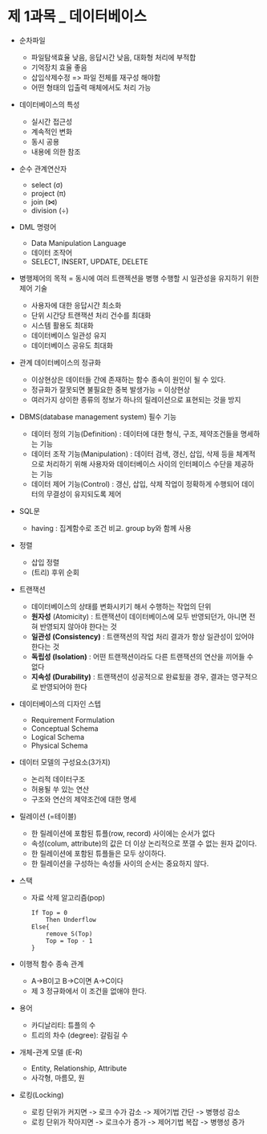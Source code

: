 # 제 1과목 _ 데이터베이스
* 순차파일
    * 파일탐색효율 낮음, 응답시간 낮음, 대화형 처리에 부적합
    * 기억장치 효율 좋음
    * 삽입삭제수정 => 파일 전체를 재구성 해야함
    * 어떤 형태의 입출력 매체에서도 처리 가능

* 데이터베이스의 특성
    * 실시간 접근성
    * 계속적인 변화
    * 동시 공용
    * 내용에 의한 참조 
* 순수 관계연산자
    * select (σ)
    * project (π)
    * join (⋈)
    * division (÷)
* DML 명령어
    * Data Manipulation Language
    * 데이터 조작어
    * SELECT, INSERT, UPDATE, DELETE 
* 병행제어의 목적 = 동시에 여러 트랜젝션을 병행 수행할 시 일관성을 유지하기 위한 제어 기술
    * 사용자에 대한 응답시간 최소화
    * 단위 시간당 트랜잭션 처리 건수를 최대화
    * 시스템 활용도 최대화
    * 데이터베이스 일관성 유지
    * 데이터베이스 공유도 최대화 
* 관계 데이터베이스의 정규화
    * 이상현상은 데이터들 간에 존재하는 함수 종속이 원인이 될 수 있다.
    * 정규화가 잘못되면 불필요한 중복 발생가능 = 이상현상
    * 여러가지 상이한 종류의 정보가 하나의 릴레이션으로 표현되는 것을 방지 
* DBMS(database management system) 필수 기능
    * 데이터 정의 기능(Definition) : 데이터에 대한 형식, 구조, 제약조건들을 명세하는 기능
    * 데이터 조작 기능(Manipulation) : 데이터 검색, 갱신, 삽입, 삭제 등을 체계적으로 처리하기 위해 사용자와 데이터베이스 사이의 인터페이스 수단을 제공하는 기능
    * 데이터 제어 기능(Control) : 갱신, 삽입, 삭제 작업이 정확하게 수행되어 데이터의 무결성이 유지되도록 제어
* SQL문
    * having : 집계함수로 조건 비교. group by와 함께 사용
* 정렬
    * 삽입 정렬
    * (트리) 후위 순회
* 트랜잭션
    * 데이터베이스의 상태를 변화시키기 해서 수행하는 작업의 단위
    * <strong>원자성</strong> (Atomicity) : 트랜잭션이 데이터베이스에 모두 반영되던가, 아니면 전혀 반영되지 않아야 한다는 것
    * <strong>일관성 (Consistency)</strong> : 트랜잭션의 작업 처리 결과가 항상 일관성이 있어야 한다는 것
    * <strong>독립성 (Isolation)</strong> : 어떤 트랜잭션이라도 다른 트랜잭션의 연산을 끼어들 수 없다
    * <strong>지속성 (Durability)</strong> : 트랜잭션이 성공적으로 완료됬을 경우, 결과는 영구적으로 반영되어야 한다
* 데이터베이스의 디자인 스텝
    * Requirement Formulation
    * Conceptual Schema
    * Logical Schema
    * Physical Schema
* 데이터 모델의 구성요소(3가지)
    * 논리적 데이터구조
    * 허용될 쑤 있는 연산
    * 구조와 연산의 제약조건에 대한 명세
* 릴레이션 (=테이블)
    * 한 릴레이션에 포함된 튜플(row, record) 사이에는 순서가 없다
    * 속성(colum, attribute)의 값은 더 이상 논리적으로 쪼갤 수 없는 원자 값이다.
    * 한 릴레이션에 포함된 튜플들은 모두 상이하다.
    * 한 릴레이션을 구성하는 속성들 사이의 순서는 중요하지 않다.
* 스택
    * 자료 삭제 알고리즘(pop)
        ```
        If Top = 0
            Then Underflow
        Else{
            remove S(Top)
            Top = Top - 1
        }
        ```
* 이행적 함수 종속 관계
    * A->B이고 B->C이면 A->C이다
    * 제 3 정규화에서 이 조건을 없애야 한다.
* 용어
    * 카디날리티: 튜플의 수
    * 트리의 차수 (degree): 갈림길 수
* 개체-관계 모델 (E-R)
    * Entity, Relationship, Attribute
    * 사각형, 마름모, 원
* 로킹(Locking)
    * 로킹 단위가 커지면 -> 로크 수가 감소 -> 제어기법 간단 -> 병행성 감소
    * 로킹 단위가 작아지면 -> 로크수가 증가 -> 제어기법 복잡 -> 병행성 증가
